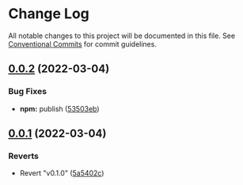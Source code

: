 # Change Log

All notable changes to this project will be documented in this file.
See [Conventional Commits](https://conventionalcommits.org) for commit guidelines.

## [0.0.2](https://github.com/Protagonistss/huangshan/compare/v0.0.1...v0.0.2) (2022-03-04)


### Bug Fixes

* **npm:** publish ([53503eb](https://github.com/Protagonistss/huangshan/commit/53503ebc5cad7d6a90812aabc15d3ae8b43337bc))





## [0.0.1](https://github.com/Protagonistss/huangshan/compare/v0.1.0...v0.0.1) (2022-03-04)


### Reverts

* Revert "v0.1.0" ([5a5402c](https://github.com/Protagonistss/huangshan/commit/5a5402c8e81b957546ed5e98ae66f0c35cbca0bb))
